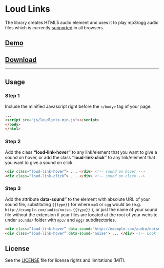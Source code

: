# Loud Links
The library creates HTML5 audio element and uses it to play mp3/ogg audio files which is currently [supported](http://caniuse.com/#feat=audio) in all browsers.

## [Demo](http://loudlinks.rocks)
## [Download](https://loudlinks.rocks/js/loudlinks-1.0.min.js)

------------------------

## Usage

### Step 1

Include the minified Javascript right before the `</body>` tag of your page.

```html
...
<script src="js/loudlinks.min.js"></script>
</body>
</html>
```

### Step 2

Add the class **“loud-link-hover”** to any link/element that you want to give a sound on hover, or add the class **“loud-link-click”** to any link/element that you want to give a sound on click.

```html
<div class=“loud-link-hover”> ... </div> <!-- sound on hover -->
<div class=“loud-link-click”> ... </div> <!-- sound on click -->
```

### Step 3

Add the attribute **data-sound”** to the element with absolute URL of your sound file, substituting `{{type}}` for where `mp3` or `ogg` would be (e.g. `http://example.com/audio/noise.{{type}}` ), or just the name of your sound file without the extension if your files are located at the root of your website under `sounds/` folder with `mp3/` and `ogg/` subdirectories.

```html
<div class=“loud-link-hover” data-sound="http://example.com/audio/noise.{{type}}"> ... </div> <!-- For absolute URLs, {{type}} will be replaced with '.mp3' and '.ogg' -->
<div class=“loud-link-hover” data-sound="noise"> ... </div> <!-- Look for /sounds/mp3/noise.mp3 and /sounds/ogg/noise.ogg at the root of your website directory. -->
```

## License
See the [LICENSE](LICENSE.md) file for license rights and limitations (MIT).
